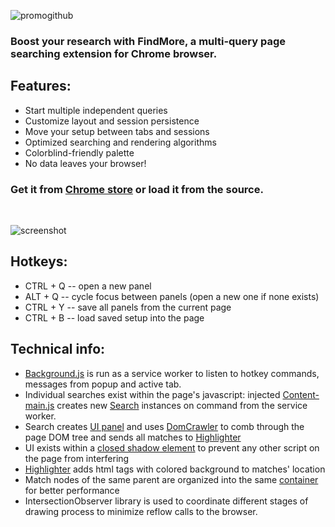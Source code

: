 ![promogithub](https://user-images.githubusercontent.com/27297124/227906313-a08a6ca4-a8a6-4c96-b913-053392bf4d77.png)


### Boost your research with FindMore, a multi-query page searching extension for Chrome browser.

## Features:

* Start multiple independent queries
* Customize layout and session persistence
* Move your setup between tabs and sessions
* Optimized searching and rendering algorithms
* Colorblind-friendly palette
* No data leaves your browser!

### Get it from <a href=https://chrome.google.com/webstore/detail/findmore/gboabaailmimjgjabafbphbgopcgfpie>Chrome store</a> or load it from the source.

<br>

![screenshot](https://user-images.githubusercontent.com/27297124/229439448-aea62c41-9e85-4b40-b96d-1cc5d7b95f15.png)

## Hotkeys:

- CTRL + Q -- open a new panel
- ALT + Q -- cycle focus between panels (open a new one if none exists)
- CTRL + Y -- save all panels from the current page
- CTRL + B -- load saved setup into the page

## Technical info:

- <a href=https://github.com/holyhamster/FindMore/blob/dev/background.js>Background.js</a> is run as a service worker to listen to hotkey commands, messages from popup and active tab.
- Individual searches exist within the page's javascript: injected <a href=https://github.com/holyhamster/FindMore/blob/dev/src/js/content-main.js>Content-main.js</a> creates new <a href=https://github.com/holyhamster/FindMore/blob/dev/src/js/search/search.js>Search</a> instances on command from the service worker.
- Search creates <a href=https://github.com/holyhamster/FindMore/blob/dev/src/js/search/panel.js>UI panel</a> and uses <a href=https://github.com/holyhamster/FindMore/blob/dev/src/js/search/domCrawling/domCrawler.js>DomCrawler</a> to comb through the page DOM tree and sends all matches to <a href=https://github.com/holyhamster/FindMore/blob/dev/src/js/search/rendering/highlighter.js>Highlighter</a>
- UI exists within a <a href=https://github.com/holyhamster/FindMore/blob/dev/src/js/search/rootNode.js>closed shadow element</a> to prevent any other script on the page from interfering
- <a href=https://github.com/holyhamster/FindMore/blob/dev/src/js/search/rendering/highlighter.js>Highlighter</a> adds html tags with colored background to matches' location
- Match nodes of the same parent are organized into the same <a href=https://github.com/holyhamster/FindMore/blob/dev/src/js/search/rendering/container.js>container</a> for better performance
- IntersectionObserver library is used to coordinate different stages of drawing process to minimize reflow calls to the browser.
